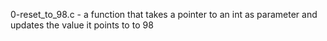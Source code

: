 0-reset_to_98.c - a function that takes a pointer to an int as parameter and updates the value it points to to 98
